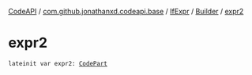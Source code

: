 [CodeAPI](../../../index.md) / [com.github.jonathanxd.codeapi.base](../../index.md) / [IfExpr](../index.md) / [Builder](index.md) / [expr2](.)

# expr2

`lateinit var expr2: `[`CodePart`](../../../com.github.jonathanxd.codeapi/-code-part/index.md)